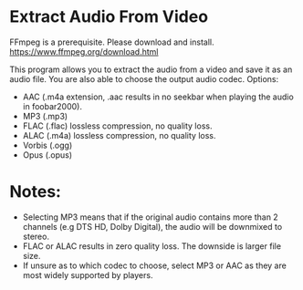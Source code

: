 # Extract Audio From Video

FFmpeg is a prerequisite. Please download and install. https://www.ffmpeg.org/download.html

This program allows you to extract the audio from a video and save it as an audio file. You are also able to choose the output audio codec. Options:
- AAC (.m4a extension, .aac results in no seekbar when playing the audio in foobar2000).
- MP3 (.mp3)
- FLAC (.flac) lossless compression, no quality loss.
- ALAC (.m4a) lossless compression, no quality loss.
- Vorbis (.ogg)
- Opus (.opus)

# Notes:
- Selecting MP3 means that if the original audio contains more than 2 channels (e.g DTS HD, Dolby Digital), the audio will be downmixed to stereo.
- FLAC or ALAC results in zero quality loss. The downside is larger file size.
- If unsure as to which codec to choose, select MP3 or AAC as they are most widely supported by players.

